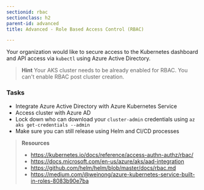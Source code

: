 ```yaml
---
sectionid: rbac
sectionclass: h2
parent-id: advanced
title: Advanced - Role Based Access Control (RBAC)

---
```


Your organization would like to secure access to the Kubernetes dashboard and API access via ``kubectl`` using Azure Active Directory.

> **Hint** Your AKS cluster needs to be already enabled for RBAC. You can't enable RBAC post cluster creation.

### Tasks

* Integrate Azure Active Directory with Azure Kubernetes Service
* Access cluster with Azure AD
* Lock down who can download your `cluster-admin` credentials using `az aks get-credentials --admin`
* Make sure you can still release using Helm and CI/CD processes

> **Resources**
> * <https://kubernetes.io/docs/reference/access-authn-authz/rbac/>
> * <https://docs.microsoft.com/en-us/azure/aks/aad-integration>
> * <https://github.com/helm/helm/blob/master/docs/rbac.md>
> * <https://medium.com/@weinong/azure-kubernetes-service-built-in-roles-8083b90e7ba>